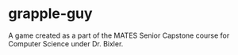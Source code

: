 # grapple-guy
A game created as a part of the MATES Senior Capstone course for Computer Science under Dr. Bixler.

